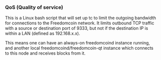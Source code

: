 ### QoS (Quality of service) ###

This is a Linux bash script that will set up tc to limit the outgoing bandwidth for connections to the Freedomcoin network. It limits outbound TCP traffic with a source or destination port of 9333, but not if the destination IP is within a LAN (defined as 192.168.x.x).

This means one can have an always-on freedomcoind instance running, and another local freedomcoind/freedomcoin-qt instance which connects to this node and receives blocks from it.
